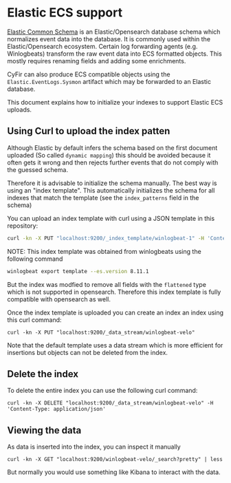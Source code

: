 # Elastic ECS support

[Elastic Common
Schema](https://www.elastic.co/guide/en/ecs/current/index.html) is an
Elastic/Opensearch database schema which normalizes event data into
the database. It is commonly used within the Elastic/Opensearch
ecosystem. Certain log forwarding agents (e.g. Winlogbeats) transform
the raw event data into ECS formatted objects. This mostly requires
renaming fields and adding some enrichments.

CyFir can also produce ECS compatible objects using the
`Elastic.EventLogs.Sysmon` artifact which may be forwarded to an
Elastic database.

This document explains how to initialize your indexes to support
Elastic ECS uploads.

## Using Curl to upload the index patten

Although Elastic by default infers the schema based on the first
document uploaded (So called `dynamic mapping`) this should be avoided
because it often gets it wrong and then rejects further events that do
not comply with the guessed schema.

Therefore it is advisable to initialize the schema manually. The best
way is using an "index template". This automatically initializes the
schema for all indexes that match the template (see the
`index_patterns` field in the schema)

You can upload an index template with curl using a JSON template in
this repository:

```bash
curl -kn -X PUT "localhost:9200/_index_template/winlogbeat-1" -H 'Content-Type: application/json' -d'@winlogbeat_schema.json'
```

NOTE: This index template was obtained from winlogbeats using the
following command

```bash
winlogbeat export template --es.version 8.11.1
```

But the index was modfied to remove all fields with the `flattened`
type which is not supported in opensearch. Therefore this index
template is fully compatible with opensearch as well.

Once the index template is uploaded you can create an index an index
using this curl command:

```
curl -kn -X PUT "localhost:9200/_data_stream/winlogbeat-velo"
```

Note that the default template uses a data stream which is more
efficient for insertions but objects can not be deleted from the
index.

## Delete the index

To delete the entire index you can use the following curl command:

```
curl -kn -X DELETE "localhost:9200/_data_stream/winlogbeat-velo" -H 'Content-Type: application/json'
```

## Viewing the data

As data is inserted into the index, you can inspect it manually

```
curl -kn -X GET "localhost:9200/winlogbeat-velo/_search?pretty" | less
```

But normally you would use something like Kibana to interact with the
data.
